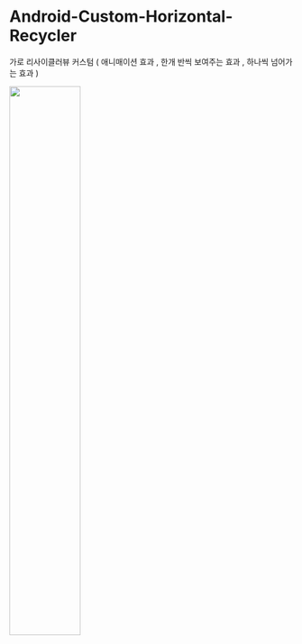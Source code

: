 # Android-Custom-Horizontal-Recycler
가로 리사이클러뷰 커스텀 ( 애니매이션 효과 , 한개 반씩 보여주는 효과 , 하나씩 넘어가는 효과 ) 

<img src="./image/리사이클러 커스텀.gif" width="50%" height="50%">
